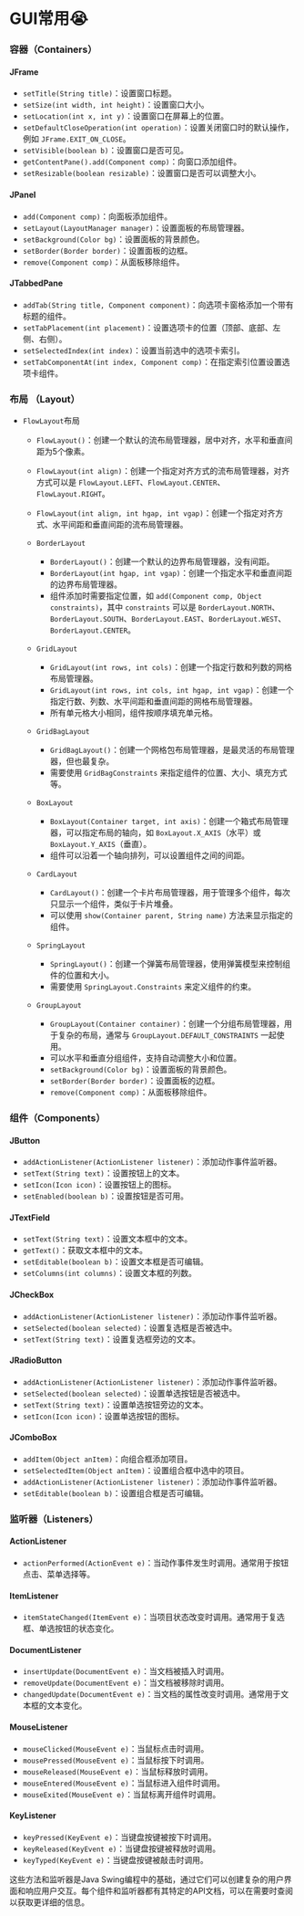 # GUI常用😭

### 容器（Containers）

#### JFrame
- `setTitle(String title)`：设置窗口标题。
- `setSize(int width, int height)`：设置窗口大小。
- `setLocation(int x, int y)`：设置窗口在屏幕上的位置。
- `setDefaultCloseOperation(int operation)`：设置关闭窗口时的默认操作，例如 `JFrame.EXIT_ON_CLOSE`。
- `setVisible(boolean b)`：设置窗口是否可见。
- `getContentPane().add(Component comp)`：向窗口添加组件。
- `setResizable(boolean resizable)`：设置窗口是否可以调整大小。

#### JPanel
- `add(Component comp)`：向面板添加组件。
- `setLayout(LayoutManager manager)`：设置面板的布局管理器。
- `setBackground(Color bg)`：设置面板的背景颜色。
- `setBorder(Border border)`：设置面板的边框。
- `remove(Component comp)`：从面板移除组件。

#### JTabbedPane
- `addTab(String title, Component component)`：向选项卡窗格添加一个带有标题的组件。
- `setTabPlacement(int placement)`：设置选项卡的位置（顶部、底部、左侧、右侧）。
- `setSelectedIndex(int index)`：设置当前选中的选项卡索引。
- `setTabComponentAt(int index, Component comp)`：在指定索引位置设置选项卡组件。

### 布局 （Layout）

- `FlowLayout`布局
    - `FlowLayout()`：创建一个默认的流布局管理器，居中对齐，水平和垂直间距为5个像素。
    - `FlowLayout(int align)`：创建一个指定对齐方式的流布局管理器，对齐方式可以是 `FlowLayout.LEFT`、`FlowLayout.CENTER`、`FlowLayout.RIGHT`。
    - `FlowLayout(int align, int hgap, int vgap)`：创建一个指定对齐方式、水平间距和垂直间距的流布局管理器。

  - `BorderLayout`
    - `BorderLayout()`：创建一个默认的边界布局管理器，没有间距。
    - `BorderLayout(int hgap, int vgap)`：创建一个指定水平和垂直间距的边界布局管理器。
    - 组件添加时需要指定位置，如 `add(Component comp, Object constraints)`，其中 `constraints` 可以是 `BorderLayout.NORTH`、`BorderLayout.SOUTH`、`BorderLayout.EAST`、`BorderLayout.WEST`、`BorderLayout.CENTER`。

  - `GridLayout`
    - `GridLayout(int rows, int cols)`：创建一个指定行数和列数的网格布局管理器。
    - `GridLayout(int rows, int cols, int hgap, int vgap)`：创建一个指定行数、列数、水平间距和垂直间距的网格布局管理器。
    - 所有单元格大小相同，组件按顺序填充单元格。

  - `GridBagLayout`
    - `GridBagLayout()`：创建一个网格包布局管理器，是最灵活的布局管理器，但也最复杂。
    - 需要使用 `GridBagConstraints` 来指定组件的位置、大小、填充方式等。

  - `BoxLayout`
    - `BoxLayout(Container target, int axis)`：创建一个箱式布局管理器，可以指定布局的轴向，如 `BoxLayout.X_AXIS`（水平）或 `BoxLayout.Y_AXIS`（垂直）。
    - 组件可以沿着一个轴向排列，可以设置组件之间的间距。

  - `CardLayout`
    - `CardLayout()`：创建一个卡片布局管理器，用于管理多个组件，每次只显示一个组件，类似于卡片堆叠。
    - 可以使用 `show(Container parent, String name)` 方法来显示指定的组件。

  - `SpringLayout`
    - `SpringLayout()`：创建一个弹簧布局管理器，使用弹簧模型来控制组件的位置和大小。
    - 需要使用 `SpringLayout.Constraints` 来定义组件的约束。

  - `GroupLayout`
    - `GroupLayout(Container container)`：创建一个分组布局管理器，用于复杂的布局，通常与 `GroupLayout.DEFAULT_CONSTRAINTS` 一起使用。
    - 可以水平和垂直分组组件，支持自动调整大小和位置。
    - `setBackground(Color bg)`：设置面板的背景颜色。
    - `setBorder(Border border)`：设置面板的边框。
    - `remove(Component comp)`：从面板移除组件。

### 组件（Components）

#### JButton
- `addActionListener(ActionListener listener)`：添加动作事件监听器。
- `setText(String text)`：设置按钮上的文本。
- `setIcon(Icon icon)`：设置按钮上的图标。
- `setEnabled(boolean b)`：设置按钮是否可用。

#### JTextField
- `setText(String text)`：设置文本框中的文本。
- `getText()`：获取文本框中的文本。
- `setEditable(boolean b)`：设置文本框是否可编辑。
- `setColumns(int columns)`：设置文本框的列数。

#### JCheckBox
- `addActionListener(ActionListener listener)`：添加动作事件监听器。
- `setSelected(boolean selected)`：设置复选框是否被选中。
- `setText(String text)`：设置复选框旁边的文本。

#### JRadioButton
- `addActionListener(ActionListener listener)`：添加动作事件监听器。
- `setSelected(boolean selected)`：设置单选按钮是否被选中。
- `setText(String text)`：设置单选按钮旁边的文本。
- `setIcon(Icon icon)`：设置单选按钮的图标。

#### JComboBox
- `addItem(Object anItem)`：向组合框添加项目。
- `setSelectedItem(Object anItem)`：设置组合框中选中的项目。
- `addActionListener(ActionListener listener)`：添加动作事件监听器。
- `setEditable(boolean b)`：设置组合框是否可编辑。

### 监听器（Listeners）

#### ActionListener
- `actionPerformed(ActionEvent e)`：当动作事件发生时调用。通常用于按钮点击、菜单选择等。

#### ItemListener
- `itemStateChanged(ItemEvent e)`：当项目状态改变时调用。通常用于复选框、单选按钮的状态变化。

#### DocumentListener
- `insertUpdate(DocumentEvent e)`：当文档被插入时调用。
- `removeUpdate(DocumentEvent e)`：当文档被移除时调用。
- `changedUpdate(DocumentEvent e)`：当文档的属性改变时调用。通常用于文本框的文本变化。

#### MouseListener
- `mouseClicked(MouseEvent e)`：当鼠标点击时调用。
- `mousePressed(MouseEvent e)`：当鼠标按下时调用。
- `mouseReleased(MouseEvent e)`：当鼠标释放时调用。
- `mouseEntered(MouseEvent e)`：当鼠标进入组件时调用。
- `mouseExited(MouseEvent e)`：当鼠标离开组件时调用。

#### KeyListener
- `keyPressed(KeyEvent e)`：当键盘按键被按下时调用。
- `keyReleased(KeyEvent e)`：当键盘按键被释放时调用。
- `keyTyped(KeyEvent e)`：当键盘按键被敲击时调用。

这些方法和监听器是Java Swing编程中的基础，通过它们可以创建复杂的用户界面和响应用户交互。每个组件和监听器都有其特定的API文档，可以在需要时查阅以获取更详细的信息。